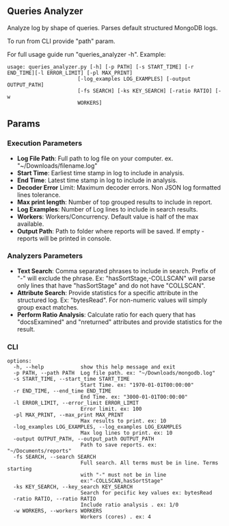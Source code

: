 ## Queries Analyzer

Analyze log by shape of queries. Parses default structured MongoDB logs.

To run from CLI provide "path" param. 

For full usage guide run "queries_analyzer -h". Example:

    usage: queries_analyzer.py [-h] [-p PATH] [-s START_TIME] [-r END_TIME][-l ERROR_LIMIT] [-pl MAX_PRINT]
                           [-log_examples LOG_EXAMPLES] [-output OUTPUT_PATH]
                           [-fs SEARCH] [-ks KEY_SEARCH] [-ratio RATIO] [-w
                           WORKERS]

## Params

### Execution Parameters

- **Log File Path**: Full path to log file on your computer. ex. "~/Downloads/filename.log"
- **Start Time**: Earliest time stamp in log to include in analysis. 
- **End Time**: Latest time stamp in log to include in analysis. 
- **Decoder Error** Limit: Maximum decoder errors. Non JSON log formatted lines tolerance.
- **Max print length**: Number of top grouped results to include in report.
- **Log Examples**: Number of Log lines to include in search results.
- **Workers**: Workers/Concurrency. Default value is half of the max available.
- **Output Path**: Path to folder where reports will be saved. If empty - reports will be printed in console. 

### Analyzers Parameters

- **Text Search**: Comma separated phrases to include in search. Prefix of "-" will exclude the phrase. Ex: "hasSortStage,-COLLSCAN" will parse only lines that have "hasSortStage" and do not have "COLLSCAN".
- **Attribute Search**: Provide statistics for a specific attribute in the structured log. Ex: "bytesRead". For non-numeric values will simply group exact matches.
- **Perform Ratio Analysis**: Calculate ratio for each query that has "docsExamined" and "nreturned" attributes and provide statistics for the result.



### CLI



    options:
      -h, --help            show this help message and exit
      -p PATH, --path PATH  Log file path. ex: "~/Downloads/mongodb.log"
      -s START_TIME, --start_time START_TIME
                            Start Time. ex: "1970-01-01T00:00:00"
      -r END_TIME, --end_time END_TIME
                            End Time. ex: "3000-01-01T00:00:00"
      -l ERROR_LIMIT, --error_limit ERROR_LIMIT
                            Error limit. ex: 100
      -pl MAX_PRINT, --max_print MAX_PRINT
                            Max results to print. ex: 10
      -log_examples LOG_EXAMPLES, --log_examples LOG_EXAMPLES
                            Max log lines to print. ex: 10
      -output OUTPUT_PATH, --output_path OUTPUT_PATH
                            Path to save reports. ex: "~/Documents/reports"
      -fs SEARCH, --search SEARCH
                            Full search. All terms must be in line. Terms starting
                            with "-" must not be in line
                            ex:"-COLLSCAN,hasSortStage"
      -ks KEY_SEARCH, --key_search KEY_SEARCH
                            Search for pecific key values ex: bytesRead
      -ratio RATIO, --ratio RATIO
                            Include ratio analysis . ex: 1/0
      -w WORKERS, --workers WORKERS
                            Workers (cores) . ex: 4